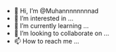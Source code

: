 - 👋 Hi, I’m @Muhannnnnnnnad
- 👀 I’m interested in ...
- 🌱 I’m currently learning ...
- 💞️ I’m looking to collaborate on ...
- 📫 How to reach me ...

<!---
Muhannnnnnnnad/Muhannnnnnnnad is a ✨ special ✨ repository because its `README.md` (this file) appears on your GitHub profile.
You can click the Preview link to take a look at your changes.
--->
